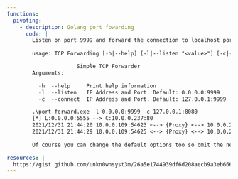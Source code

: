 ```yaml
---
functions:
  pivoting:
    - description: Golang port fowarding
      code: |
        Listen on port 9999 and forward the connection to localhost port 8080
        
        usage: TCP Forwarding [-h|--help] [-l|--listen "<value>"] [-c|--connect "<value>"]

                      Simple TCP Forwarder
        Arguments:

          -h  --help     Print help information
          -l  --listen   IP Address and Port. Default: 0.0.0.0:9999
          -c  --connect  IP Address and Port. Default: 127.0.0.1:9999

        .\port-forward.exe -l 0.0.0.0:9999 -c 127.0.0.1:8080
        [*] L:0.0.0.0:5555 --> C:10.0.0.237:80
        2021/12/31 21:44:20 10.0.0.109:54623 <--> {Proxy} <--> 10.0.0.237:80
        2021/12/31 21:44:29 10.0.0.109:54625 <--> {Proxy} <--> 10.0.0.237:80
        
        Of course you can change the default options too so omit the need for arguments

resources: |
  https://gist.github.com/unkn0wnsyst3m/26a5e1744939df6d208aecb9a3eb6667
---
```

